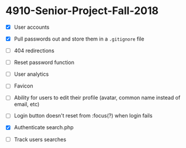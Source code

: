 # 4910-Senior-Project-Fall-2018

- [x] User accounts

- [x] Pull passwords out and store them in a `.gitignore` file

- [ ] 404 redirections

- [ ] Reset password function

- [ ] User analytics

- [ ] Favicon

- [ ] Ability for users to edit their profile (avatar, common name instead of email, etc)

- [ ] Login button doesn't reset from :focus(?) when login fails

- [x] Authenticate search.php

- [ ] Track users searches